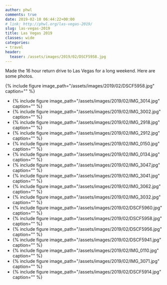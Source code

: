 ```yaml
---
author: phwl
comments: true
date: 2019-02-10 06:44:22+00:00
# link: http://phwl.org/las-vegas-2019/
slug: las-vegas-2019
title: Las Vegas 2019
classes: wide
categories:
- travel
header:
  teaser: /assets/images/2019/02/DSCF5958.jpg
---
```





Made the 16 hour return drive to Las Vegas for a long weekend. Here are some photos.





{% include figure image_path="/assets/images/2019/02/DSCF5958.jpg" caption="" %}





<!-- more -->





  * {% include figure image_path="/assets/images/2019/02/IMG_3014.jpg" caption="" %}
  * {% include figure image_path="/assets/images/2019/02/IMG_3002.jpg" caption="" %}
  * {% include figure image_path="/assets/images/2019/02/IMG_2918.jpg" caption="" %}
  * {% include figure image_path="/assets/images/2019/02/IMG_2912.jpg" caption="" %}
  * {% include figure image_path="/assets/images/2019/02/IMG_0150.jpg" caption="" %}
  * {% include figure image_path="/assets/images/2019/02/IMG_0134.jpg" caption="" %}
  * {% include figure image_path="/assets/images/2019/02/IMG_3047.jpg" caption="" %}
  * {% include figure image_path="/assets/images/2019/02/IMG_3041.jpg" caption="" %}
  * {% include figure image_path="/assets/images/2019/02/IMG_3062.jpg" caption="" %}
  * {% include figure image_path="/assets/images/2019/02/IMG_3032.jpg" caption="" %}
  * {% include figure image_path="/assets/images/2019/02/DSCF5960.jpg" caption="" %}
  * {% include figure image_path="/assets/images/2019/02/DSCF5958.jpg" caption="" %}
  * {% include figure image_path="/assets/images/2019/02/DSCF5956.jpg" caption="" %}
  * {% include figure image_path="/assets/images/2019/02/DSCF5941.jpg" caption="" %}
  * {% include figure image_path="/assets/images/2019/02/IMG_0110.jpg" caption="" %}
  * {% include figure image_path="/assets/images/2019/02/IMG_3071.jpg" caption="" %}
  * {% include figure image_path="/assets/images/2019/02/DSCF5914.jpg" caption="" %}


